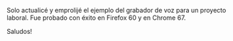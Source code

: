 Solo actualicé y emprolijé el ejemplo del grabador de voz para un proyecto laboral. Fue probado con éxito en Firefox 60 y en Chrome 67.

Saludos!
